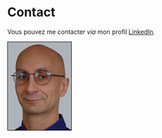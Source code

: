 # Contact

Vous pouvez me contacter *via* mon profil [LinkedIn]().

![](graphics/olivier-carrere.jpg)
